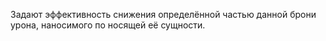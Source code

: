 Задают эффективность снижения определённой частью данной брони урона, наносимого по носящей её сущности.